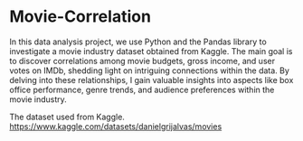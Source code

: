 # Movie-Correlation


In this data analysis project, we use Python and the Pandas library to investigate a movie industry dataset obtained from Kaggle. The main goal is to discover correlations among movie budgets, gross income, and user votes on IMDb, shedding light on intriguing connections within the data. By delving into these relationships, I gain valuable insights into aspects like box office performance, genre trends, and audience preferences within the movie industry.

The dataset used from Kaggle.
https://www.kaggle.com/datasets/danielgrijalvas/movies
